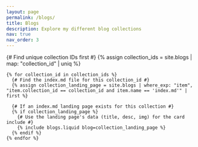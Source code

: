 ```yaml
---
layout: page
permalink: /blogs/
title: Blogs
description: Explore my different blog collections
nav: true
nav_order: 3
---
```


<div class="projects blogs">
  <div class="row row-cols-1 row-cols-md-3">
    {# Find unique collection IDs first #}
    {% assign collection_ids = site.blogs | map: "collection_id" | uniq %}
    
    {% for collection_id in collection_ids %}
      {# Find the index.md file for this collection_id #}
      {% assign collection_landing_page = site.blogs | where_exp: "item", "item.collection_id == collection_id and item.name == 'index.md'" | first %}
      
      {# If an index.md landing page exists for this collection #}
      {% if collection_landing_page %}
        {# Use the landing page's data (title, desc, img) for the card include #}
        {% include blogs.liquid blog=collection_landing_page %}
      {% endif %}
    {% endfor %}
  </div>
</div>

<style>
/* Ensuring the cards have the same hover effect as project cards */
.blogs .card.hoverable {
  transition: all 0.3s ease;
}

.blogs .card.hoverable:hover {
  box-shadow: 0 5px 15px rgba(0,0,0,0.1);
  transform: translateY(-4px);
}
</style>
